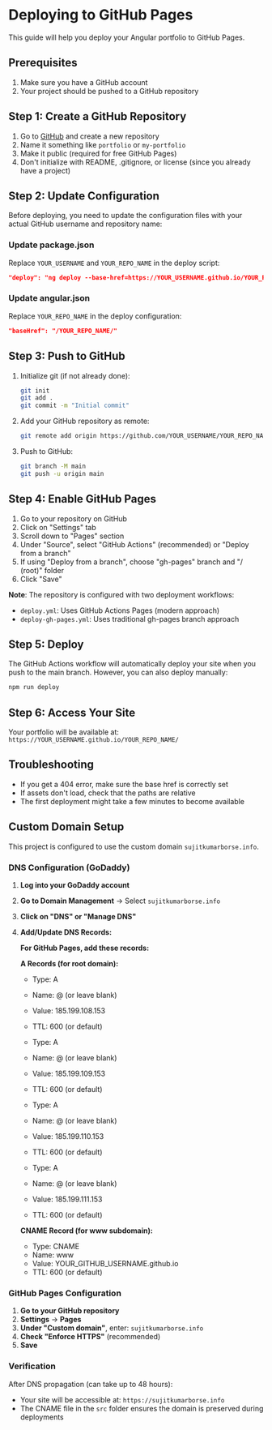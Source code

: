 # Deploying to GitHub Pages

This guide will help you deploy your Angular portfolio to GitHub Pages.

## Prerequisites

1. Make sure you have a GitHub account
2. Your project should be pushed to a GitHub repository

## Step 1: Create a GitHub Repository

1. Go to [GitHub](https://github.com) and create a new repository
2. Name it something like `portfolio` or `my-portfolio`
3. Make it public (required for free GitHub Pages)
4. Don't initialize with README, .gitignore, or license (since you already have a project)

## Step 2: Update Configuration

Before deploying, you need to update the configuration files with your actual GitHub username and repository name:

### Update package.json
Replace `YOUR_USERNAME` and `YOUR_REPO_NAME` in the deploy script:
```json
"deploy": "ng deploy --base-href=https://YOUR_USERNAME.github.io/YOUR_REPO_NAME/"
```

### Update angular.json
Replace `YOUR_REPO_NAME` in the deploy configuration:
```json
"baseHref": "/YOUR_REPO_NAME/"
```

## Step 3: Push to GitHub

1. Initialize git (if not already done):
   ```bash
   git init
   git add .
   git commit -m "Initial commit"
   ```

2. Add your GitHub repository as remote:
   ```bash
   git remote add origin https://github.com/YOUR_USERNAME/YOUR_REPO_NAME.git
   ```

3. Push to GitHub:
   ```bash
   git branch -M main
   git push -u origin main
   ```

## Step 4: Enable GitHub Pages

1. Go to your repository on GitHub
2. Click on "Settings" tab
3. Scroll down to "Pages" section
4. Under "Source", select "GitHub Actions" (recommended) or "Deploy from a branch"
5. If using "Deploy from a branch", choose "gh-pages" branch and "/ (root)" folder
6. Click "Save"

**Note**: The repository is configured with two deployment workflows:
- `deploy.yml`: Uses GitHub Actions Pages (modern approach)
- `deploy-gh-pages.yml`: Uses traditional gh-pages branch approach

## Step 5: Deploy

The GitHub Actions workflow will automatically deploy your site when you push to the main branch. However, you can also deploy manually:

```bash
npm run deploy
```

## Step 6: Access Your Site

Your portfolio will be available at:
`https://YOUR_USERNAME.github.io/YOUR_REPO_NAME/`

## Troubleshooting

- If you get a 404 error, make sure the base href is correctly set
- If assets don't load, check that the paths are relative
- The first deployment might take a few minutes to become available

## Custom Domain Setup

This project is configured to use the custom domain `sujitkumarborse.info`.

### DNS Configuration (GoDaddy)

1. **Log into your GoDaddy account**
2. **Go to Domain Management** → Select `sujitkumarborse.info`
3. **Click on "DNS" or "Manage DNS"**
4. **Add/Update DNS Records:**

   **For GitHub Pages, add these records:**
   
   **A Records (for root domain):**
   - Type: A
   - Name: @ (or leave blank)
   - Value: 185.199.108.153
   - TTL: 600 (or default)
   
   - Type: A
   - Name: @ (or leave blank)
   - Value: 185.199.109.153
   - TTL: 600 (or default)
   
   - Type: A
   - Name: @ (or leave blank)
   - Value: 185.199.110.153
   - TTL: 600 (or default)
   
   - Type: A
   - Name: @ (or leave blank)
   - Value: 185.199.111.153
   - TTL: 600 (or default)

   **CNAME Record (for www subdomain):**
   - Type: CNAME
   - Name: www
   - Value: YOUR_GITHUB_USERNAME.github.io
   - TTL: 600 (or default)

### GitHub Pages Configuration

1. **Go to your GitHub repository**
2. **Settings** → **Pages**
3. **Under "Custom domain"**, enter: `sujitkumarborse.info`
4. **Check "Enforce HTTPS"** (recommended)
5. **Save**

### Verification

After DNS propagation (can take up to 48 hours):
- Your site will be accessible at: `https://sujitkumarborse.info`
- The CNAME file in the `src` folder ensures the domain is preserved during deployments 